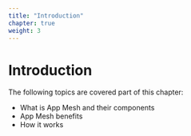 ```yaml
---
title: "Introduction"
chapter: true
weight: 3
---
```


# Introduction

The following topics are covered part of this chapter:

- What is App Mesh and their components
- App Mesh benefits
- How it works
